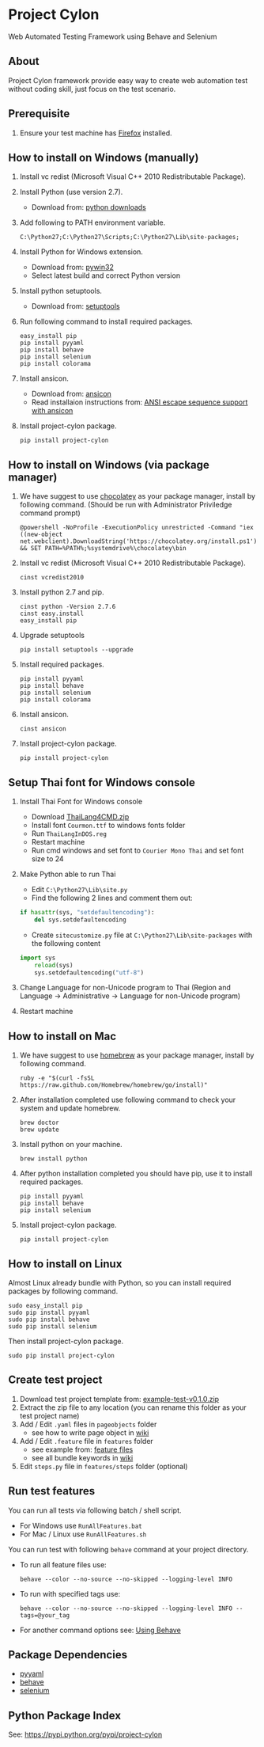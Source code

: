 Project Cylon
=============
Web Automated Testing Framework using Behave and Selenium

About
-----
Project Cylon framework provide easy way to create web automation test without coding skill, just focus on the test scenario.

Prerequisite
------------
1. Ensure your test machine has [Firefox](http://www.mozilla.org/en-US/firefox/new/) installed.

How to install on Windows (manually)
------------------------------------
1. Install vc redist (Microsoft Visual C++ 2010 Redistributable Package).
2. Install Python (use version 2.7). 
    * Download from: [python downloads](https://www.python.org/downloads/)

3. Add following to PATH environment variable.

    ```
    C:\Python27;C:\Python27\Scripts;C:\Python27\Lib\site-packages;
    ```
4. Install Python for Windows extension.
    * Download from: [pywin32](http://sourceforge.net/projects/pywin32/files/pywin32/)
    * Select latest build and correct Python version

5. Install python setuptools. 
    * Download from: [setuptools](https://pypi.python.org/pypi/setuptools/0.9.6#installation-instructions)

6. Run following command to install required packages.

    ```
    easy_install pip
    pip install pyyaml
    pip install behave
    pip install selenium
    pip install colorama
    ```
7. Install ansicon.
	* Download from: [ansicon](https://github.com/adoxa/ansicon/downloads)
	* Read installaion instructions from: [ANSI escape sequence support with ansicon](http://www.kevwebdev.com/blog/in-search-of-a-better-windows-console-using-ansicon-console2-and-git-bash.html#ansicon)

8. Install project-cylon package.

    ```
    pip install project-cylon
    ```

How to install on Windows (via package manager)
-----------------------------------------------
1. We have suggest to use [chocolatey](https://chocolatey.org/) as your package manager, install by following command. (Should be run with Administrator Priviledge command prompt)

    ```
    @powershell -NoProfile -ExecutionPolicy unrestricted -Command "iex ((new-object net.webclient).DownloadString('https://chocolatey.org/install.ps1'))" && SET PATH=%PATH%;%systemdrive%\chocolatey\bin
    ```
2. Install vc redist (Microsoft Visual C++ 2010 Redistributable Package).

    ```
    cinst vcredist2010
    ```
3. Install python 2.7 and pip.

    ```
    cinst python -Version 2.7.6
    cinst easy.install
    easy_install pip
    ```
4. Upgrade setuptools

    ```
    pip install setuptools --upgrade
    ```
5. Install required packages.

    ```
    pip install pyyaml
    pip install behave
    pip install selenium
    pip install colorama
    ```
6. Install ansicon.

    ```
    cinst ansicon
    ```
7. Install project-cylon package.

    ```
    pip install project-cylon
    ```

Setup Thai font for Windows console
-----------------------------------
1. Install Thai Font for Windows console
    * Download [ThaiLang4CMD.zip](https://bitbucket.org/gigapixel/projectcylon/downloads/ThaiLang4CMD.zip)
    * Install font ```Courmon.ttf``` to windows fonts folder
    * Run ```ThaiLangInDOS.reg```
    * Restart machine
    * Run cmd windows and set font to ```Courier Mono Thai``` and set font size to 24

2. Make Python able to run Thai
    * Edit ```C:\Python27\Lib\site.py```
    * Find the following 2 lines and comment them out:

	```python
	if hasattr(sys, "setdefaultencoding"):
	    del sys.setdefaultencoding
	```
    * Create ```sitecustomize.py``` file at ```C:\Python27\Lib\site-packages``` with the following content

	```python
	import sys
	    reload(sys)
	    sys.setdefaultencoding("utf-8")
	```

3. Change Language for non-Unicode program to Thai (Region and Language -> Administrative -> Language for non-Unicode program)
4. Restart machine

How to install on Mac
---------------------
1. We have suggest to use [homebrew](http://brew.sh/) as your package manager, install by following command.

    ```
    ruby -e "$(curl -fsSL https://raw.github.com/Homebrew/homebrew/go/install)"
    ```
2. After installation completed use following command to check your system and update homebrew.

    ```
    brew doctor
    brew update
    ```
3. Install python on your machine.

    ```
    brew install python
    ```
4. After python installation completed you should have pip, use it to install required packages.

    ```
    pip install pyyaml
    pip install behave
    pip install selenium
    ```
5. Install project-cylon package.

    ```
    pip install project-cylon
    ```

How to install on Linux
-----------------------
Almost Linux already bundle with Python, so you can install required packages by following command.
```
sudo easy_install pip
sudo pip install pyyaml
sudo pip install behave
sudo pip install selenium
```

Then install project-cylon package.
```
sudo pip install project-cylon
```

Create test project
-------------------
1. Download test project template from: [example-test-v0.1.0.zip](https://bitbucket.org/gigapixel/projectcylon/downloads/example-test-v0.1.0.zip)
2. Extract the zip file to any location (you can rename this folder as your test project name)
3. Add / Edit ```.yaml``` files in ```pageobjects``` folder
    * see how to write page object in [wiki](https://github.com/gigapixel/project-cylon/wiki/Page-Object)
4. Add / Edit ```.feature``` file in ```features``` folder 
    * see example from: [feature files](http://pythonhosted.org/behave/tutorial.html#feature-files)
    * see all bundle keywords in [wiki](https://github.com/gigapixel/project-cylon/wiki/Bundle-Keywords) 
5. Edit ```steps.py``` file in ```features/steps``` folder (optional)

Run test features
-----------------
You can run all tests via following batch / shell script.

* For Windows use ```RunAllFeatures.bat```
* For Mac / Linux use ```RunAllFeatures.sh```

You can run test with following ```behave``` command at your project directory.

* To run all feature files use:

    ```
    behave --color --no-source --no-skipped --logging-level INFO
    ```
* To run with specified tags use:

    ```
    behave --color --no-source --no-skipped --logging-level INFO --tags=@your_tag
    ```
* For another command options see: [Using Behave](http://pythonhosted.org/behave/behave.html)

Package Dependencies
--------------------
* [pyyaml](https://pypi.python.org/pypi/PyYAML)
* [behave](https://pypi.python.org/pypi/behave)
* [selenium](https://pypi.python.org/pypi/selenium)

Python Package Index
--------------------
See: https://pypi.python.org/pypi/project-cylon
